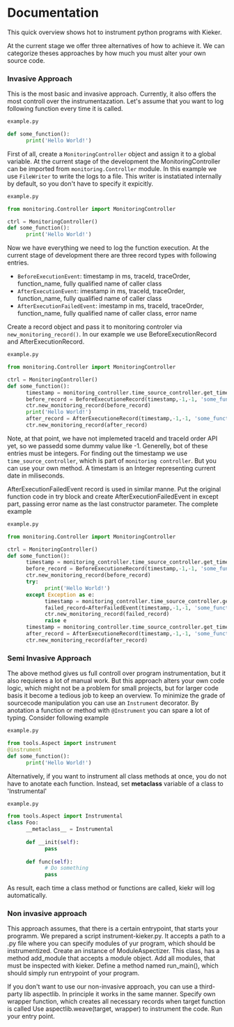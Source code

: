 # Documentation
This quick overview shows hot to instrument python programs with Kieker.

At the current stage we offer three alternatives of how to achieve it. We can categorize theses approaches by 
how  much  you must alter your own source code.

### Invasive Approach
This is the most basic and  invasive approach. Currently, it also offers the most controll over the instrumentazation.
Let's assume that you want to log following function every time it is called.

```python
example.py

def some_function():
      print('Hello World!')

```
First of all, create a  `MonitoringController` object and assign it to a global variable. At the current stage of the development
the MonitoringController can be imported from `monitoring.Controller` module. In this example we use `FileWriter` to write the logs to a file.
This writer is instatiated internally by default, so you don't have to specify it expicitly.

```python
example.py

from monitoring.Controller import MonitoringController

ctrl = MonitoringController()
def some_function():
      print('Hello World!')

```
Now we have everything we need to log the function execution.
At the current stage of development there are three record types with following entries.

- `BeforeExecutionEvent`: timestamp in ms, traceId, traceOrder, function_name, fully qualified name of caller class
- `AfterExecutionEvent`:  imestamp in ms, traceId, traceOrder, function_name, fully qualified name of caller class
- `AfterExecutionFailedEvent`: imestamp in ms, traceId, traceOrder, function_name, fully qualified name of caller class, error name

Create a record object and pass it to monitoring controler via `new_monitoring_record()`. In our example we use BeforeExecutionRecord and AfterExecutionRecord.

```python
example.py

from monitoring.Controller import MonitoringController

ctrl = MonitoringController()
def some_function():
      timestamp = monitoring_controller.time_source_controller.get_time()
      before_record = BeforeExecutioneRecord(timestamp,-1,-1, 'some_function','example.some_function')
      ctr.new_monitoring_record(before_record)
      print('Hello World!')
      after_record = AfterExecutioneRecord(timestamp,-1,-1, 'some_function','example.some_function')
      ctr.new_monitoring_record(after_record)


```
Note, at that point, we have not implemeted traceId and traceId order API yet, so we passedd some dummy value like -1. Generelly, bot of these entries must be integers.
For finding out the timestamp we use `time_source_controller`, which is part of `monitoring controller`. But you can use your own method. A timestam is an Integer representing current date in miliseconds.

AfterExecutionFailedEvent record is used in similar manne. Put the original function code in try block and create AfterExecutionFailedEvent in except part, passing error name as the last constructor parameter.
The complete example

```python
example.py

from monitoring.Controller import MonitoringController

ctrl = MonitoringController()
def some_function():
      timestamp = monitoring_controller.time_source_controller.get_time()
      before_record = BeforeExecutioneRecord(timestamp,-1,-1, 'some_function','example.some_function')
      ctr.new_monitoring_record(before_record)
      try:         
            print('Hello World!')
      except Exception as e:
            timestamp = monitoring_controller.time_source_controller.get_time()
            failed_record=AfterFailedEvent(timestamp,-1,-1, 'some_function','example.some_function',repr(e))
            ctr.new_monitoring_record(failed_record)
            raise e
      timestamp = monitoring_controller.time_source_controller.get_time()
      after_record = AfterExecutioneRecord(timestamp,-1,-1, 'some_function','example.some_function')
      ctr.new_monitoring_record(after_record)

```


### Semi Invasive Approach
The above method gives us full controll over program instrumentation, but it also requieres a lot of manual work. But this approach alters your own code logic, which might not be a problem for small projects, but for larger code basis it become a tedious job to keep an overview. To minimize the grade of sourcecode manipulation you can use an `Instrument` decorator. By anotation a function or method with `@Instrument` you can spare a lot of typing. Consider following example

```python
example.py

from tools.Aspect import instrument
@instrument
def some_function():
      print('Hello World!')
```

Alternatively, if you want to instrument all class methods at once, you do not have to anotate each function. Instead, set  __metaclass__ variable of a class to 'Instrumental'


```python
example.py

from tools.Aspect import Instrumental
class Foo:
      __metaclass__ = Instrumental
      
      def __init(self):
            pass
      
      def func(self):
            # Do something
            pass
```

As result, each time a class method or functions are called, kiekr will log  automatically. 

### Non invasive approach
This approach assumes, that there is a certain entrypoint, that starts your programm.
We prepared a script instrument-kieker.py. It accepts a path to a .py file where you can specify 
modules of yur program, which should be instrumentized.
Create an instance of ModuleAspectizer. This class, has a method add_module that accepts a module object.
Add all modules, that must be inspected with kieker. 
Define a method named run_main(), which should simply run entrypoint of your program.

If you don't want to use our non-invasive approach, you can use a third-party lib aspectlib.
In principle it works in the same manner. 
Specify own wrapper function, which creates all necessary records when target function is called
Use aspectlib.weave(target, wrapper) to instrument the code.
Run your entry point.
